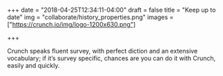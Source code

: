 +++
date = "2018-04-25T12:34:11-04:00"
draft = false
title = "Keep up to date"
img = "collaborate/history_properties.png"
images = ["https://crunch.io/img/logo-1200x630.png"]


+++

Crunch speaks fluent survey, with perfect diction and an extensive vocabulary; if it’s survey specific, chances are you can do it with Crunch, easily and quickly.
